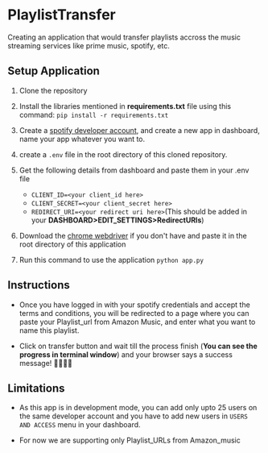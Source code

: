 # PlaylistTransfer
Creating an application that would transfer playlists accross the music streaming services like prime music, spotify, etc.

## Setup Application
1. Clone the repository

2. Install the libraries mentioned in **requirements.txt** file using this command:
`pip install -r requirements.txt`

3. Create a [spotify developer account](https://developer.spotify.com/dashboard/login), and create a new app in dashboard, name your app whatever you want to.

4. create a `.env` file in the root directory of this cloned repository.

5. Get the following details from dashboard and paste them in your .env file
 
      - `CLIENT_ID=<your client_id here>`
      - `CLIENT_SECRET=<your client_secret here>` 
      - `REDIRECT_URI=<your redirect uri here>`(This should be added in your **DASHBOARD>EDIT_SETTINGS>RedirectURIs**)

6. Download the [chrome webdriver](https://chromedriver.chromium.org/downloads) if you don't have and paste it in the root directory of this application

7. Run this command to use the application `python app.py`

## Instructions

- Once you have logged in with your spotify credentials and accept the terms and conditions, you will be redirected to a page where you can paste your Playlist_url from Amazon Music, and enter what you want to name this playlist.

- Click on transfer button and wait till the process finish (**You can see the progress in terminal window**) and your browser says a success message! 🎉🎉🎉🎉

## Limitations

- As this app is in development mode, you can add only upto 25 users on the same developer account and you have to add new users in `USERS AND ACCESS` menu in your dashboard.

- For now we are supporting only Playlist_URLs from Amazon_music






